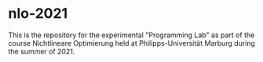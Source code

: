 # nlo-2021
This is the repository for the experimental "Programming Lab" as part of the course Nichtlineare Optimierung held at Philipps-Universität Marburg during the summer of 2021.
